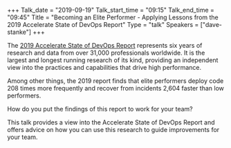 +++
Talk_date = "2019-09-19"
Talk_start_time = "09:15"
Talk_end_time = "09:45"
Title = "Becoming an Elite Performer - Applying Lessons from the 2019 Accelerate State of DevOps Report"
Type = "talk"
Speakers = ["dave-stanke"]
+++

The [2019 Accelerate State of DevOps Report](https://cloud.google.com/devops/) represents six years of research and data from over 31,000 professionals worldwide. It is the largest and longest running research of its kind, providing an independent view into the practices and capabilities that drive high performance.

Among other things, the 2019 report finds that elite performers deploy code 208 times more frequently and recover from incidents 2,604 faster than low performers.

How do you put the findings of this report to work for your team?  

This talk provides a view into the Accelerate State of DevOps Report and offers advice on how you can use this research to guide improvements for your team.
